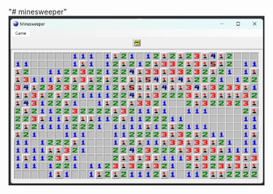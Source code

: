 "# minesweeper" 
![alt text](https://raw.githubusercontent.com/rsender/minesweeper/main/screenshots/hardWon.jpg)

